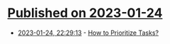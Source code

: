 # [Published on 2023-01-24](index.md)

* [2023-01-24, 22:29:13](https://news.ycombinator.com/item?id=34511496) - [How to Prioritize Tasks?](https://jimmyislive.dev/posts/how-to-prioritize/)
